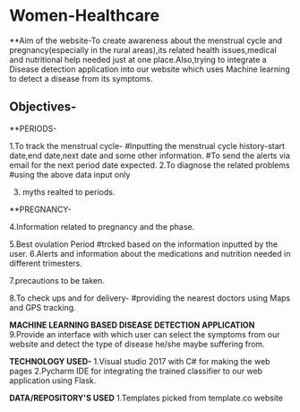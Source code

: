 # Women-Healthcare

**Aim of the website-To create awareness about the menstrual cycle and pregnancy(especially in the rural areas),its related health issues,medical and nutritional help needed just at one place.Also,trying to integrate a Disease detection application into our website which uses Machine learning to detect a disease from its symptoms.

## Objectives-

**PERIODS-

1.To track the menstrual cycle-
                #Inputting the menstrual cycle history-start date,end date,next date and some other information.
	#To send the alerts via email for the next period date expected.
2.To diagnose the related problems
	#using the above data input only 

3. myths realted to periods.

**PREGNANCY-

4.Information related to pregnancy and the phase.

5.Best ovulation Period
	#trcked based on the information inputted by the user.
6.Alerts and information about the medications and nutrition needed in different trimesters.

7.precautions to be taken.

8.To check ups and for delivery-
	#providing the nearest doctors using Maps and GPS tracking.

**MACHINE LEARNING BASED DISEASE DETECTION APPLICATION**
9.Provide an interface with which user can select the symptoms from our website and detect the type of disease he/she maybe suffering from.


**TECHNOLOGY USED-**
1.Visual studio 2017 with C# for making the web pages 
2.Pycharm IDE for integrating the trained classifier to our web application using Flask.

**DATA/REPOSITORY'S USED**
1.Templates picked from template.co website



 
